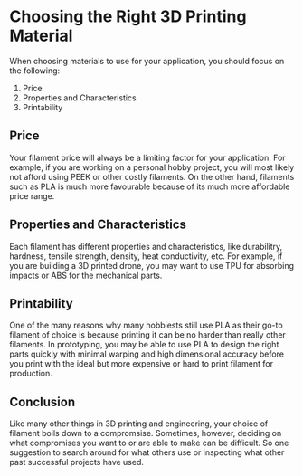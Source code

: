 # Choosing the Right 3D Printing Material

When choosing materials to use for your application, you should focus on the following:

1. Price
2. Properties and Characteristics
3. Printability

## Price

Your filament price will always be a limiting factor for your application. For example, if you are working on a personal hobby project, you will most likely not afford using PEEK or other costly filaments. On the other hand, filaments such as PLA is much more favourable because of its much more affordable price range.

## Properties and Characteristics

Each filament has different properties and characteristics, like durabilitry, hardness, tensile strength, density, heat conductivity, etc. For example, if you are building a 3D printed drone, you may want to use TPU for absorbing impacts or ABS for the mechanical parts.

## Printability

One of the many reasons why many hobbiests still use PLA as their go-to filament of choice is because printing it can be no harder than really other filaments. In prototyping, you may be able to use PLA to design the right parts quickly with minimal warping and high dimensional accuracy before you print with the ideal but more expensive or hard to print filament for production.

## Conclusion

Like many other things in 3D printing and engineering, your choice of filament boils down to a compromsise. Sometimes, however, deciding on what compromises you want to or are able to make can be difficult. So one suggestion to search around for what others use or inspecting what other past successful projects have used.
